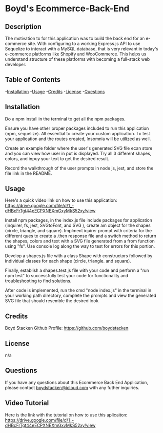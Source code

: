 # Boyd's Ecommerce-Back-End

## Description

The motivation to for this application was to build the back end for an e-commerce site. With configuring to a working Express.js API to use Sequelize to interact with a MySQL database, that is very relevant in today's e-commerce platforms like Shopify and WooCommerce. This helps us understand structure of these platforms with becoming a full-stack web developer.

## Table of Contents

-[Installation](#installation)
-[Usage](#usage)
-[Credits](#credits)
-[License](#license)
-[Questions](#questions)

## Installation

Do a npm install in the terminal to get all the npm packages.

Ensure you have other proper packages included to run this application (npm, sequelize). All essential to create your custom application. To test your application and the routes created, Insomnia will be utilized as well. 

Create an example folder where the user's generated SVG file ecan store and you can view how user in put is displayed. Try all 3 different shapes, colors, and inpuy your text to get the desired result.

Record the walkthrough of the user prompts in node js, jest, and store the file link in the README.

## Usage

Here's a quick video link on how to use this application: https://drive.google.com/file/d/1_-dHBcFrTgt44eECPXNEXmGxyMkS52xy/view


Install npm packages, in the index.js file include packages for application (inquirer, fs, jest, SVGtoFont, and SVG ), create am object for the shapes (circle, triangle, and square). Implment iquirer prompt with criteria for the different ques to create a .then response file and a switch method to return the shapes, colors and text with a SVG file generated from a from function using "fs". Use console log along the way to test for errors for this portion.

Develop a shapes.js file with a class Shape with constructors followed by individual classes for each shape (circle, triangle. and square).

Finally, establish a shapes.test.js file with your code and perform a "run npm test" to successfully test your code for functionality and troubleshooting to find solutions. 

After code is implemented, run the cmd "node index.js" in the terminal in your working path directory, complete the prompts and view the generated SVG file that should resemble the desired look. 

## Credits

Boyd Stacken
Github Profile: https://github.com/boydstacken

## License

n/a

## Questions

If you have any questions about this Ecommerce Back End Application, please contact boydstacken@icloud.com with any futher inquiries.

## Video Tutorial

Here is the link with the tutorial on how to use this aplicaiton: https://drive.google.com/file/d/1_-dHBcFrTgt44eECPXNEXmGxyMkS52xy/view
